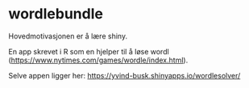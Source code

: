 # wordlebundle
Hovedmotivasjonen er å lære shiny. 

En app skrevet i R som en hjelper til å løse wordl (https://www.nytimes.com/games/wordle/index.html).

Selve appen ligger her: 
https://yvind-busk.shinyapps.io/wordlesolver/
